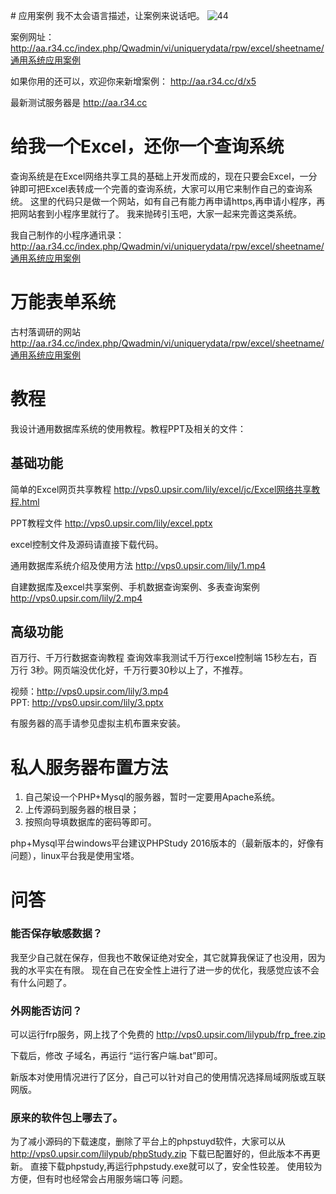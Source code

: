 

﻿# 应用案例
我不太会语言描述，让案例来说话吧。 
![44](http://vps0.upsir.com/lilypub/txl.png)



案例网址：
http://aa.r34.cc/index.php/Qwadmin/vi/uniquerydata/rpw/excel/sheetname/通用系统应用案例

如果你用的还可以，欢迎你来新增案例： http://aa.r34.cc/d/x5

最新测试服务器是 http://aa.r34.cc

# 给我一个Excel，还你一个查询系统
查询系统是在Excel网络共享工具的基础上开发而成的，现在只要会Excel，一分钟即可把Excel表转成一个完善的查询系统，大家可以用它来制作自己的查询系统。
这里的代码只是做一个网站，如有自己有能力再申请https,再申请小程序，再把网站套到小程序里就行了。
我来抛砖引玉吧，大家一起来完善这类系统。

我自己制作的小程序通讯录：
http://aa.r34.cc/index.php/Qwadmin/vi/uniquerydata/rpw/excel/sheetname/通用系统应用案例


# 万能表单系统
古村落调研的网站  
http://aa.r34.cc/index.php/Qwadmin/vi/uniquerydata/rpw/excel/sheetname/通用系统应用案例

# 教程
我设计通用数据库系统的使用教程。教程PPT及相关的文件：

## 基础功能
简单的Excel网页共享教程 http://vps0.upsir.com/lily/excel/jc/Excel网络共享教程.html




PPT教程文件
http://vps0.upsir.com/lily/excel.pptx

excel控制文件及源码请直接下载代码。



通用数据库系统介绍及使用方法
http://vps0.upsir.com/lily/1.mp4

自建数据库及excel共享案例、手机数据查询案例、多表查询案例
http://vps0.upsir.com/lily/2.mp4

## 高级功能

百万行、千万行数据查询教程
查询效率我测试千万行excel控制端 15秒左右，百万行 3秒。网页端没优化好，千万行要30秒以上了，不推荐。

视频：http://vps0.upsir.com/lily/3.mp4   
PPT: http://vps0.upsir.com/lily/3.pptx 

有服务器的高手请参见虚拟主机布置来安装。



# 私人服务器布置方法

1. 自己架设一个PHP+Mysql的服务器，暂时一定要用Apache系统。
2. 上传源码到服务器的根目录；
3. 按照向导填数据库的密码等即可。

php+Mysql平台windows平台建议PHPStudy 2016版本的（最新版本的，好像有问题），linux平台我是使用宝塔。




# 问答
### 能否保存敏感数据？
我至少自己就在保存，但我也不敢保证绝对安全，其它就算我保证了也没用，因为我的水平实在有限。
现在自己在安全性上进行了进一步的优化，我感觉应该不会有什么问题了。
### 外网能否访问？
可以运行frp服务，网上找了个免费的 http://vps0.upsir.com/lilypub/frp_free.zip

下载后，修改 子域名，再运行 “运行客户端.bat”即可。

新版本对使用情况进行了区分，自己可以针对自己的使用情况选择局域网版或互联网版。

### 原来的软件包上哪去了。
为了减小源码的下载速度，删除了平台上的phpstuyd软件，大家可以从
http://vps0.upsir.com/lilypub/phpStudy.zip  下载已配置好的，但此版本不再更新。
直接下载phpstudy,再运行phpstudy.exe就可以了，安全性较差。
使用较为方便，但有时也经常会占用服务端口等 问题。

